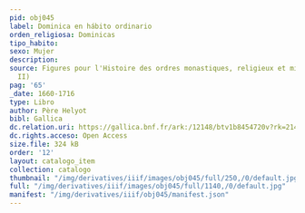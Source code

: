 ```yaml
---
pid: obj045
label: Dominica en hábito ordinario
orden_religiosa: Dominicas
tipo_habito: 
sexo: Mujer
description: 
source: Figures pour l'Histoire des ordres monastiques, religieux et militaires (tomo
  II)
pag: '65'
_date: 1660-1716
type: Libro
author: Père Helyot
bibl: Gallica
dc.relation.uri: https://gallica.bnf.fr/ark:/12148/btv1b8454720v?rk=21459;2
dc.rights.acceso: Open Access
size.file: 324 kB
order: '12'
layout: catalogo_item
collection: catalogo
thumbnail: "/img/derivatives/iiif/images/obj045/full/250,/0/default.jpg"
full: "/img/derivatives/iiif/images/obj045/full/1140,/0/default.jpg"
manifest: "/img/derivatives/iiif/obj045/manifest.json"
---
```


